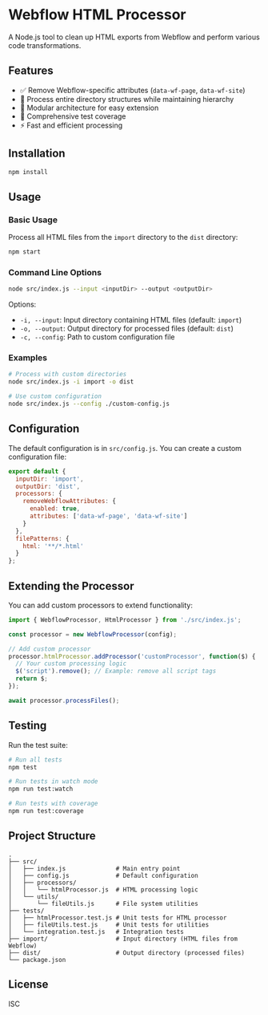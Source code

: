 # Webflow HTML Processor

A Node.js tool to clean up HTML exports from Webflow and perform various code transformations.

## Features

- ✅ Remove Webflow-specific attributes (`data-wf-page`, `data-wf-site`)
- 📁 Process entire directory structures while maintaining hierarchy
- 🔧 Modular architecture for easy extension
- 🧪 Comprehensive test coverage
- ⚡ Fast and efficient processing

## Installation

```bash
npm install
```

## Usage

### Basic Usage

Process all HTML files from the `import` directory to the `dist` directory:

```bash
npm start
```

### Command Line Options

```bash
node src/index.js --input <inputDir> --output <outputDir>
```

Options:
- `-i, --input`: Input directory containing HTML files (default: `import`)
- `-o, --output`: Output directory for processed files (default: `dist`)
- `-c, --config`: Path to custom configuration file

### Examples

```bash
# Process with custom directories
node src/index.js -i import -o dist

# Use custom configuration
node src/index.js --config ./custom-config.js
```

## Configuration

The default configuration is in `src/config.js`. You can create a custom configuration file:

```javascript
export default {
  inputDir: 'import',
  outputDir: 'dist',
  processors: {
    removeWebflowAttributes: {
      enabled: true,
      attributes: ['data-wf-page', 'data-wf-site']
    }
  },
  filePatterns: {
    html: '**/*.html'
  }
};
```

## Extending the Processor

You can add custom processors to extend functionality:

```javascript
import { WebflowProcessor, HtmlProcessor } from './src/index.js';

const processor = new WebflowProcessor(config);

// Add custom processor
processor.htmlProcessor.addProcessor('customProcessor', function($) {
  // Your custom processing logic
  $('script').remove(); // Example: remove all script tags
  return $;
});

await processor.processFiles();
```

## Testing

Run the test suite:

```bash
# Run all tests
npm test

# Run tests in watch mode
npm run test:watch

# Run tests with coverage
npm run test:coverage
```

## Project Structure

```
.
├── src/
│   ├── index.js              # Main entry point
│   ├── config.js             # Default configuration
│   ├── processors/
│   │   └── htmlProcessor.js  # HTML processing logic
│   └── utils/
│       └── fileUtils.js      # File system utilities
├── tests/
│   ├── htmlProcessor.test.js # Unit tests for HTML processor
│   ├── fileUtils.test.js     # Unit tests for utilities
│   └── integration.test.js   # Integration tests
├── import/                   # Input directory (HTML files from Webflow)
├── dist/                     # Output directory (processed files)
└── package.json
```

## License

ISC